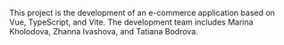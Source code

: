 This project is the development of an e-commerce application based on Vue, TypeScript, and Vite. The development team includes Marina Kholodova, Zhanna Ivashova, and Tatiana Bodrova.

